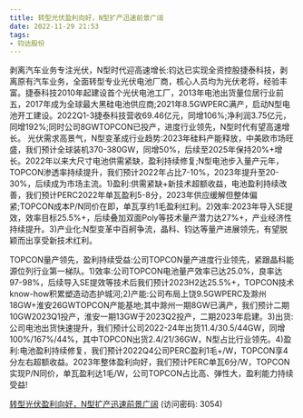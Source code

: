 ```yaml
---
title: 转型光伏盈利向好，N型扩产迅速前景广阔
date: 2022-11-29 21:53
tags:
- 钧达股份
---
```

剥离汽车业务专注光伏，N型时代迎高速增长:钧达已实现全资控股捷泰科技，剥离原有汽车业务，全面转型专业光伏电池厂商，核心人员均为光伏老将，经验丰富。捷泰科技2010年起建设首个光伏电池工厂，2013年电池出货量位居行业前五，2017年成为全球最大黑硅电池供应商;2021年8.5GWPERC满产，启动N型电池开工建设。2022Q1-3捷泰科技营收69.46亿元，同增106%;净利润3.75亿元，同增192%;同时公司8GWTOPCON已投产，进度行业领先，N型时代有望高速增长。
光伏需求高景气，N型变革成行业趋势:2023年硅料产能释放，中美欧市场旺盛，我们预计全球装机370-380GW，同增50%，后续至2025年保持20%+增长。2022年以来大尺寸电池供需紧缺，盈利持续修复;N型电池步入量产元年，TOPCON渗透率持续提升，我们预计2022年占比7-10%，2023年提升至20-30%，后续成为市场主流。1)盈利:供需紧缺+新技术超额收益，电池盈利持续改善，我们预计PERC2022年单瓦盈利5-8分，2023年供应缓解但整体偏紧;TOPCON成本P/N同价在即，单瓦享约1毛盈利红利。2)效率:2023年导入SE提效，效率目标25.5%+，后续叠加双面Poly等技术量产潜力达27%+，产业经济性持续提升。3)产业化:N型变革中百舸争流，晶科、钧达等量产进展领先，有望脱颖而出享受新技术红利。
<!-- more -->
TOPCON量产领先，盈利持续受益:公司TOPCON量产进度行业领先，紧跟晶科能源位列行业第一梯队。1)效率:公司TOPCON电池量产效率已达25.0%，良率达97-98%，后续导入SE提效等技术后我们预计2023H2达25.5%+，TOPCON技术know-how积累塑造动态护城河;2)产能:公司布局上饶9.5GWPERC及滁州18GW+淮安26GWTOPCON产能基地;其中滁州一期8GW已满产，我们预计二期10GW2023Q1投产，淮安一期13GW于2023Q2投产，二期2023年启建。3)出货:公司电池出货快速提升，我们预计公司2022-24年出货11.4/30.5/44GW，同增100%/167%/44%，其中TOPCON出货2.4/21/36GW，N型占比行业领先。4)盈利:电池盈利持续修复，我们预计2022Q4公司PERC盈利1毛+/W，TOPCON享4分左右超额收益。2023年整体盈利向好，我们预计PERC单瓦6分/W，TOPCON实现P/N同价，单瓦盈利达1毛/W，公司TOPCON占比高、弹性大，盈利能力持续受益!

[转型光伏盈利向好，N型扩产迅速前景广阔](https://url12.ctfile.com/f/3948612-735794100-3a6099?p=3054)
(访问密码: 3054)

